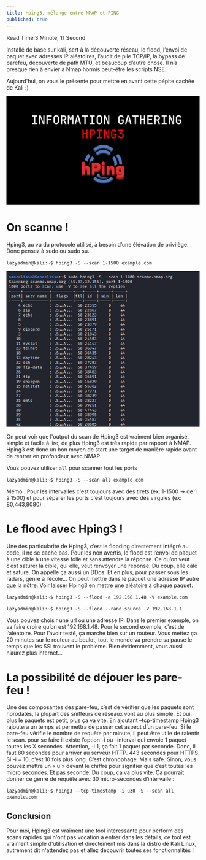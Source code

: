 ```yaml
---
title: Hping3, mélange entre NMAP et PING
published: true
---
```


	
Read Time:3 Minute, 11 Second

Installé de base sur kali, sert à la découverte réseau, le flood, l’envoi de paquet avec adresses IP aléatoires, l’audit de pile TCP/IP, la bypass de parefeu, découverte de path MTU, et beaucoup d’autre chose. Il n’a presque rien à envier à Nmap hormis peut-être les scripts NSE.

Aujourd'hui, on vous le présente pour mettre en avant cette pépite cachée de Kali :)

![hping](../assets/hping3.webp)

# [](#header-1)On scanne !

Hping3, au vu du protocole utilisé, à besoin d’une élévation de privilège. Donc pensez à sudo ou sudo su.

```console
lazyadmin@kali:~$ hping3 -S --scan 1-1500 example.com
```

![hping2](../assets/hping3-scan.png)

On peut voir que l'output du scan de Hping3 est vraiment bien organisé, simple et facile à lire, de plus Hping3 est très rapide par rapport à NMAP. Hping3 est donc un bon moyen de start une target de manière rapide avant de rentrer en profondeur avec NMAP.

Vous pouvez utiliser `all` pour scanner tout les ports

```console
lazyadmin@kali:~$ hping3 -S --scan all example.com
```

Mémo : Pour les intervalles c'est toujours avec des tirets (ex: 1-1500 -> de 1 à 1500) et pour séparer les ports c'est toujours avec des virgules (ex: 80,443,8080)

# [](#header-1)Le flood avec Hping3 !

Une des particularité de Hping3, c’est le flooding directement intégré au code, il ne se cache pas.
Pour les non avertis, le flood est l’envoi de paquet à une cible à une vitesse folle et sans attendre la réponse. Ce qu’on veut c’est saturer la cible, qui elle, veut renvoyer une réponse. Du coup, elle cale et sature. On appelle ça aussi un DDos.
Et en plus, pour passer sous les radars, genre à l’école… On peut mettre dans le paquet une adresse IP autre que la nôtre. Voir laisser Hping3 en mettre une aléatoire à chaque paquet.

```console
lazyadmin@kali:~$ hping3 -S --flood -a 192.168.1.48 -V example.com
```
```console
lazyadmin@kali:~$ hping3 -S --flood --rand-source -V 192.168.1.1
```

Vous pouvez choisir une url ou une adresse IP.
Dans le premier exemple, on va faire croire qu’on est 192.168.1.48.
Pour le second exemple, c’est de l’aléatoire.
Pour l’avoir testé, ça marche bien sur un routeur. Vous mettez ça 20 minutes sur le routeur au boulot, tout le monde va prendre sa pause le temps que les SSI trouvent le problème.
Bien évidemment, vous aussi n’aurez plus internet…

# [](#header-1)La possibilité de déjouer les pare-feu !

Une des composantes des pare-feu, c’est de vérifier que les paquets sont horodatés, la plupart des sniffeurs de réseaux vont au plus simple.
Et oui, plus le paquets est petit, plus ça va vite.
En ajoutant –tcp-timestamp Hping3 rajoutera un temps et permettra de passer cet aspect d’un pare-feu.
Si le pare-feu vérifie le nombre de requête par minute, il peut être utile de ralentir le scan. pour se faire il existe l’option -i ou –interval qui envoie 1 paquet toutes les X secondes. Attention, -i 1, ça fait 1 paquet par seconde. Donc, il faut 80 secondes pour arriver au serveur HTTP. 443 secondes pour HTTPS.
Si -i = 10, c’est 10 fois plus long. C’est chronophage. Mais safe.
Sinon, vous pouvez mettre un « u  » devant le chiffre pour signifier que c’est toutes les micro secondes. Et pas seconde. Du coup, ça va plus vite.
Ça pourrait donner ce genre de requête avec 30 micro-secondes d’intervalle :

```console
lazyadmin@kali:~$ hping3 --tcp-timestamp -i u30 -S --scan all example.com
```

## [](#header-2)Conclusion

Pour moi, Hping3 est vraiment une tool intéressante pour perform des scans rapides qui n'ont pas vocation à entrer dans les détails, ce tool est vraiment simple d'utilisation et directement mis dans la distro de Kali Linux, autrement dit n'attendez pas et allez découvrir toutes ses fonctionnalités !
